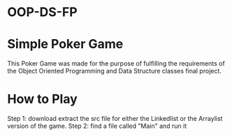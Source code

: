 # OOP-DS-FP
<h1>Simple Poker Game</h1>
<p>
  This Poker Game was made for the purpose of fulfilling the requirements of the Object Oriented Programming and Data Structure classes final project. 
</p>

<h1> How to Play </h1>
<p>
  Step 1: download extract the src file for either the Linkedlist or the Arraylist version of the game.
  Step 2: find a file called "Main" and run it 
</p>
